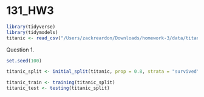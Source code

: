 131_HW3
================

``` r
library(tidyverse)
library(tidymodels)
titanic <- read_csv("/Users/zackreardon/Downloads/homework-3/data/titanic.csv")
```

Question 1.

``` r
set.seed(100)

titanic_split <- initial_split(titanic, prop = 0.8, strata = "survived")

titanic_train <- training(titanic_split)
titanic_test <- testing(titanic_split)
```
